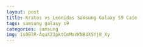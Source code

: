 ```yaml
---
layout: post
title: Kratos vs Leonidas Samsung Galaxy S9 Case
tags: samsung galaxy s9
categories: samsung
img: 1s0BlR-AquXZ1pktCmMmVKNBUXSYj8_Xy
---
```

